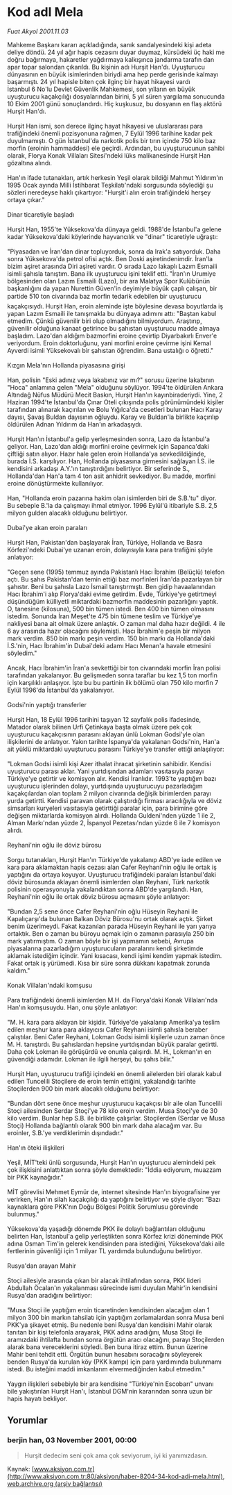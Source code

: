 # Kod adI Mela

*Fuat Akyol 2001.11.03*

<div class="news-detail-text-todays">
 <div>
 </div>
 <div>
 </div>
 <div id="newsSpot">
  <font class="detail-spot">
   Mahkeme Başkanı kararı açıkladığında, sanık sandalyesindeki kişi adeta  deliye döndü. 24 yıl ağır hapis cezasını duyar duymaz, kürsüdeki üç haki me doğru bağırmaya, hakaretler yağdırmaya kalkışınca jandarma tarafın dan apar topar salondan çıkarıldı. Bu kişinin adı Hurşit Han'dı. Uyuşturucu  dünyasının en büyük isimlerinden biriydi ama hep perde gerisinde kalmayı  başarmıştı. 24 yıl hapisle biten çok ilginç bir hayat hikayesi vardı
  </font>
 </div>
 <div id="newsText">
  <font class="detail-text">
   İstanbul 6 No'lu Devlet Güvenlik Mahkemesi, son yılların en büyük uyuşturucu kaçakçılığı dosyalarından birini, 5 yıl süren yargılama sonucunda 10 Ekim 2001 günü sonuçlandırdı. Hiç kuşkusuz, bu dosyanın en flaş aktörü Hurşit Han'dı.
   <br/>
   <br/>
   Hurşit Han ismi, son derece ilginç hayat hikayesi ve uluslararası para trafiğindeki önemli pozisyonuna rağmen, 7 Eylül 1996 tarihine kadar pek duyulmamıştı. O gün İstanbul'da narkotik polis bir tırın içinde 750 kilo baz morfin (eroinin hammaddesi) ele geçirdi. Ardından, bu uyuşturucunun sahibi olarak, Florya Konak Villaları Sitesi'ndeki lüks malikanesinde Hurşit Han gözaltına alındı.
   <br/>
   <br/>
   Han'ın ifade tutanakları, artık herkesin Yeşil olarak bildiği Mahmut Yıldırım'ın 1995 Ocak ayında Milli İstihbarat Teşkilatı'ndaki sorgusunda söylediği şu sözleri neredeyse haklı çıkartıyor: "Hurşit'i alın eroin trafiğindeki herşey ortaya çıkar."
   <br/>
   <br/>
   Dinar ticaretiyle başladı
   <br/>
   <br/>
   Hurşit Han, 1955'te Yüksekova'da dünyaya geldi. 1988'de İstanbul'a gelene kadar Yüksekova'daki köylerinde hayvancılık ve "dinar" ticaretiyle uğraştı:
   <br/>
   <br/>
   "Piyasadan ve İran'dan dinar topluyorduk, sonra da Irak'a satıyorduk. Daha sonra Yüksekova'da petrol ofisi açtık. Ben Doski aşiretindenimdir. İran'la bizim aşiret arasında Diri aşireti vardır. O sırada Lazo lakaplı Lazım Esmaili isimli şahısla tanıştım. Bana ilk uyuşturucu işini teklif etti. "İran'ın Urumiye bölgesinden olan Lazım Esmaili (Lazo), bir ara Malatya Spor Kulübünün başkanlığını da yapan Nurettin Güven'in deyimiyle büyük çaplı çalışan, bir partide 510 ton civarında baz morfin tedarik edebilen bir uyuşturucu kaçakçısıydı. Hurşit Han, eroin aleminde işte böylesine devasa boyutlarda iş yapan Lazım Esmaili ile tanışmakla bu dünyaya adımını attı:  "Baştan kabul etmedim. Çünkü güvenilir biri olup olmadığını bilmiyordum. Araştırıp, güvenilir olduğuna kanaat getirince bu şahıstan uyuşturucu madde almaya başladım. Lazo'dan aldığım bazmorfini eroine çevirtip Diyarbakırlı Enver'e veriyordum. Eroin doktorluğunu, yani morfini eroine çevirme işini Kemal Ayverdi isimli Yüksekovalı bir şahıstan öğrendim. Bana ustalığı o öğretti."
   <br/>
   <br/>
   Kızgın Mela'nın Hollanda piyasasına girişi
   <br/>
   <br/>
   Han, polisin "Eski adınız veya lakabınız var mı?" sorusu üzerine lakabının "Hoca" anlamına gelen "Mela" olduğunu söylüyor. 1994'te öldürülen Ankara Altındağ Nüfus Müdürü Mecit Baskın, Hurşit Han'ın kayınbiraderiydi. Yine, 2 Haziran 1994'te İstanbul'da Çınar Oteli çıkışında polis görünümündeki kişiler tarafından alınarak kaçırılan ve Bolu Yığılca'da cesetleri bulunan Hacı Karay dayısı, Şavaş Buldan dayısının oğluydu. Karay ve Buldan'la birlikte kaçırılıp öldürülen Adnan Yıldırım da Han'ın arkadaşıydı.
   <br/>
   <br/>
   Hurşit Han'ın İstanbul'a gelip yerleşmesinden sonra, Lazo da İstanbul'a geliyor. Han, Lazo'dan aldığı morfini eroine çevirmek için Sapanca'daki çiftliği satın alıyor. Hazır hale gelen eroin Hollanda'ya sevkedildiğinde, burada İ.S. karşılıyor. Han, Hollanda piyasasına girmesini sağlayan İ.S. ile kendisini arkadaşı A.Y.'ın tanıştırdığını belirtiyor. Bir seferinde S., Hollanda'dan Han'a tam 4 ton asit anhidrit sevkediyor. Bu madde, morfini eroine dönüştürmekte kullanılıyor.
   <br/>
   <br/>
   Han, "Hollanda eroin pazarına hakim olan isimlerden biri de S.B.'tu" diyor. Bu sebeple B.'la da çalışmayı ihmal etmiyor. 1996 Eylül'ü itibariyle S.B. 2,5 milyon gulden alacaklı olduğunu belirtiyor.
   <br/>
   <br/>
   Dubai'ye akan eroin paraları
   <br/>
   <br/>
   Hurşit Han, Pakistan'dan başlayarak İran, Türkiye, Hollanda ve Basra Körfezi'ndeki Dubai'ye uzanan eroin, dolayısıyla kara para trafiğini şöyle anlatıyor:
   <br/>
   <br/>
   "Geçen sene (1995) temmuz ayında Pakistanlı Hacı İbrahim (Belüçlü) telefon açtı. Bu şahıs Pakistan'dan temin ettiği baz morfinleri İran'da pazarlayan bir şahıstır. Beni bu şahısla Lazo İsmail tanıştırmıştı. Ben gidip havaalanından Hacı İbrahim'i alıp Florya'daki evime getirdim. Evde, Türkiye'ye getirtmeyi düşündüğüm külliyetli miktardaki bazmorfin maddesinin pazarlığını yaptık. O, tanesine (kilosuna), 500 bin tümen istedi. Ben 400 bin tümen olmasını istedim. Sonunda İran Meşet'te 475 bin tümene teslim ve Türkiye'ye nakliyesi bana ait olmak üzere anlaştık. O zaman mal daha hazır değildi. 4 ile 6 ay arasında hazır olacağını söylemişti. Hacı İbrahim'e peşin bir milyon mark verdim. 850 bin markı peşin verdim. 150 bin markı da Hollanda'daki İ.S.'nin, Hacı İbrahim'in Dubai'deki adamı Hacı Menan'a havale etmesini söyledim."
   <br/>
   <br/>
   Ancak, Hacı İbrahim'in İran'a sevkettiği bir ton civarındaki morfin İran polisi tarafından yakalanıyor. Bu gelişmeden sonra taraflar bu kez 1,5 ton morfin için karşılıklı anlaşıyor. İşte bu bu partinin ilk bölümü olan 750 kilo morfin 7 Eylül 1996'da İstanbul'da yakalanıyor.
   <br/>
   <br/>
   Godsi'nin yaptığı transferler
   <br/>
   <br/>
   Hurşit Han, 18 Eylül 1996 tarihini taşıyan 12 sayfalık polis ifadesinde, Matador olarak bilinen Urfi Çetinkaya başta olmak üzere pek çok uyuşturucu kaçakçısının parasını aklayan ünlü Lokman Godsi'yle olan ilişkilerini de anlatıyor. Yakın tarihte İspanya'da yakalanan Godsi'nin, Han'a ait yüklü miktardaki uyuşturucu parasını Türkiye'ye transfer ettiği anlaşılıyor:
   <br/>
   <br/>
   "Lokman Godsi isimli kişi Azer ithalat ihracat şirketinin sahibidir. Kendisi uyuşturucu parası aklar. Yani yurtdışından adamları vasıtasıyla parayı Türkiye'ye getirtir ve komisyon alır. Kendisi İranlıdır. 1993'te yaptığım bazı uyuşturucu işlerinden dolayı, yurtdışında uyuşturucuyu pazarladığım kaçakçılardan olan toplam 2 milyon civarında değişik birimlerden parayı yurda getirtti. Kendisi paravan olarak çalıştırdığı firması aracılığıyla ve döviz simsarları kuryeleri vasıtasıyla getirttiği paralar için, para birimine göre değişen miktarlarda komisyon alırdı. Hollanda Guldeni'nden yüzde 1 ile 2, Alman Markı'ndan yüzde 2, İspanyol Pezetası'ndan yüzde 6 ile 7 komisyon alırdı.
   <br/>
   <br/>
   Reyhani'nin oğlu ile döviz bürosu
   <br/>
   <br/>
   Sorgu tutanakları, Hurşit Han'ın Türkiye'de yakalanıp ABD'ye iade edilen ve kara para aklamaktan hapis cezası alan Cafer Reyhani'nin oğlu ile ortak iş yaptığını da ortaya koyuyor. Uyuşturucu trafiğindeki paraları İstanbul'daki döviz bürosunda aklayan önemli isimlerden olan Reyhani, Türk narkotik polisinin operasyonuyla yakalandıktan sonra ABD'de yargılandı. Han, Reyhani'nin oğlu ile ortak döviz bürosu açmasını şöyle anlatıyor:
   <br/>
   <br/>
   "Bundan 2,5 sene önce Cafer Reyhani'nin oğlu Hüseyin Reyhani ile Kapalıçarşı'da bulunan Balkan Döviz Bürosu'nu ortak olarak açtık. Şirket benim üzerimeydi. Fakat kazanılan parada Hüseyin Reyhani ile yarı yarıya ortaktık. Ben o zaman bu büroyu açmak için o zamanın parasıyla 250 bin mark yatırmıştım. O zaman böyle bir işi yapmamın sebebi, Avrupa piyasalarına pazarladığım uyuşturucuların paralarını kendi şirketimde aklamak istediğim içindir. Yani kısacası, kendi işimi kendim yapmak istedim. Fakat ortak iş yürümedi. Kısa bir süre sonra dükkanı kapatmak zorunda kaldım."
   <br/>
   <br/>
   Konak Villaları'ndaki komşusu
   <br/>
   <br/>
   Para trafiğindeki önemli isimlerden M.H.  da Florya'daki Konak Villaları'nda Han'ın komşusuydu. Han, onu şöyle anlatıyor:
   <br/>
   <br/>
   "M. H. kara para aklayan bir kişidir. Türkiye'de yakalanıp Amerika'ya teslim edilen meşhur kara para aklayıcısı Cafer Reyhani isimli şahısla beraber çalıştılar. Beni Cafer Reyhani, Lokman Godsi isimli kişilerle uzun zaman önce M. H. tanıştırdı. Bu şahıslardan hepsine yurtdışından büyük paralar getirtti. Daha çok Lokman ile görüşürdü ve onunla çalışırdı. M. H., Lokman'ın en güvendiği adamıdır. Lokman ile ilgili herşeyi, bu şahıs bilir."
   <br/>
   <br/>
   Hurşit Han, uyuşturucu trafiği içindeki en önemli ailelerden biri olarak kabul edilen Tuncelili Stoçilere de eroin temin ettiğini, yakalandığı tarihte Stoçilerden 900 bin mark alacaklı olduğunu belirtiyor:
   <br/>
   <br/>
   "Bundan dört sene önce meşhur uyuşturucu kaçakçısı bir aile olan Tuncelili Stoçi ailesinden Serdar Stoçi'ye 78 kilo eroin verdim. Musa Stoçi'ye de 30 kilo verdim. Bunlar hep S.B. ile birlikte çalışırlar. Stoçilerden (Serdar ve Musa Stoçi) Hollanda bağlantılı olarak 900 bin mark daha alacağım var. Bu eroinler, S.B.'ye verdiklerimin dışındadır."
   <br/>
   <br/>
   Han'ın öteki ilişkileri
   <br/>
   <br/>
   Yeşil, MİT'teki ünlü sorgusunda, Hurşit Han'ın uyuşturucu alemindeki pek çok ilişkisini anlattıktan sonra şöyle demektedir: "İddia ediyorum, muazzam bir PKK kaynağıdır."
   <br/>
   <br/>
   MİT görevlisi Mehmet Eymür de, internet sitesinde Han'ın biyografisine yer verirken, Han'ın silah kaçakçılığı da yaptığını belirtiyor ve şöyle diyor: "Bazı kaynaklara göre PKK'nın Doğu Bölgesi Politik Sorumlusu görevinde bulunmuş."
   <br/>
   <br/>
   Yüksekova'da yaşadığı dönemde PKK ile dolaylı bağlantıları olduğunu belirten Han, İstanbul'a gelip yerleştikten sonra Körfez krizi döneminde PKK adına Osman Tim'in gelerek kendisinden para istediğini, Yüksekova'daki aile fertlerinin güvenliği için 1 milyar TL yardımda bulunduğunu belirtiyor.
   <br/>
   <br/>
   Rusya'dan arayan Mahir
   <br/>
   <br/>
   Stoçi ailesiyle arasında çıkan bir alacak ihtilafından sonra, PKK lideri Abdullah Öcalan'ın yakalanması sürecinde ismi duyulan Mahir'in kendisini Rusya'dan aradığını belirtiyor:
   <br/>
   <br/>
   "Musa Stoçi ile yaptığım eroin ticaretinden kendisinden alacağım olan 1 milyon 300 bin markın tahsilatı için yaptığım zorlamalardan sonra Musa beni PKK'ya şikayet etmiş. Bu nedenle beni Rusya'dan kendisini Mahir olarak tanıtan bir kişi telefonla arayarak, PKK adına aradığını, Musa Stoçi ile aramızdaki ihtilafta bundan sonra örgütün aracı olacağını, parayı Stoçilerden alarak bana vereceklerini söyledi. Ben buna itiraz ettim. Bunun üzerine Mahir beni tehdit etti. Örgütün bunun hesabını soracağını söyleyerek benden Rusya'da kurulan köy (PKK kampı) için para yardımında bulunmamı istedi. Bu isteğini maddi imkanlarım elvermediğinden kabul etmedim."
   <br/>
   <br/>
   Yaygın ilişkileri sebebiyle bir ara kendisine "Türkiye'nin Escobarı" unvanı bile yakıştırılan Hurşit Han'ı, İstanbul DGM'nin kararından sonra uzun bir hapis hayatı bekliyor.
   <br/>
  </font>
 </div>
 <div>
 </div>
 <div>
 </div>
</div>


## Yorumlar

### berjin han, 03 November 2001, 00:00
> Hurşit dedecim seni çok ama çok seviyorum, iyi ki yanımızdasın. 

Kaynak: [www.aksiyon.com.tr](http://www.aksiyon.com.tr:80/aksiyon/haber-8204-34-kod-adi-mela.html), [web.archive.org (arşiv bağlantısı)](http://web.archive.org/web/20120620183736/http://www.aksiyon.com.tr:80/aksiyon/haber-8204-34-kod-adi-mela.html)
